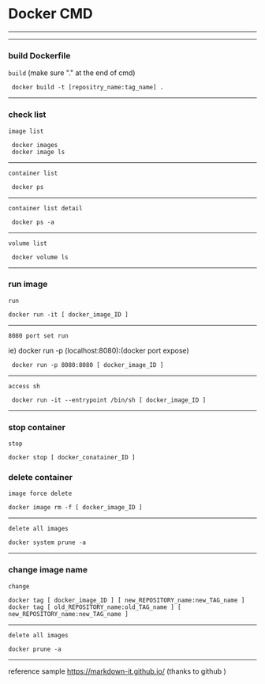 # Docker CMD

---
---
### build Dockerfile
`build` (make sure "." at the end of cmd)

     docker build -t [repositry_name:tag_name] .
     
---   
### check list
`image list`

     docker images
     docker image ls
     
---       
`container list`

     docker ps
     
---   
`container list detail`

     docker ps -a
     
---   
`volume list `

     docker volume ls
     
---   
### run image
`run`     
     
    docker run -it [ docker_image_ID ]
---
`8080 port set run`

ie) docker run -p (localhost:8080):(docker port expose)  
     
     docker run -p 8080:8080 [ docker_image_ID ]
---
`access sh`     
     
     docker run -it --entrypoint /bin/sh [ docker_image_ID ]
---  
   
### stop container 
`stop`

    docker stop [ docker_conatainer_ID ]

### delete container 
`image force delete`

    docker image rm -f [ docker_image_ID ]
---
`delete all images`

    docker system prune -a 
---
### change image name
`change`

    docker tag [ docker_image_ID ] [ new_REPOSITORY_name:new_TAG_name ]
    docker tag [ old_REPOSITORY_name:old_TAG_name ] [ new_REPOSITORY_name:new_TAG_name ]
---
`delete all images`

    docker prune -a 
---
reference sample https://markdown-it.github.io/  (thanks to github )